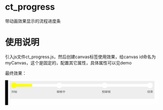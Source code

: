 # ct_progress
带动画效果显示的流程进度条
 
# 使用说明
 
引入js文件ct_progress.js，然后创建canvas标签使用效果，给canvas id命名为myCanvas，这个是固定的，配置其它属性，具体属性可以见demo
 
最终效果：

![效果图](https://github.com/zhaobaobaobest/ct_progress/blob/master/effect.gif)

